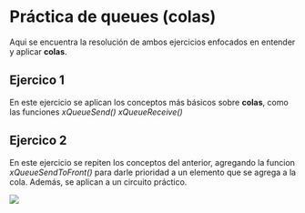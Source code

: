 # Práctica de queues (colas)

Aqui se encuentra la resolución de ambos ejercicios enfocados en entender y aplicar **colas**.

## Ejercico 1
En este ejercicio se aplican los conceptos más básicos sobre **colas**, como las funciones *xQueueSend()* *xQueueReceive()*

## Ejercico 2
En este ejercicio se repiten los conceptos del anterior, agregando la funcion *xQueueSendToFront()* para darle prioridad a un elemento que se agrega a la cola. Además, se aplican a un circuito práctico.

![](https://github.com/B3P4/Practicas-ESP32/blob/main/media/semaforo-queues.gif)